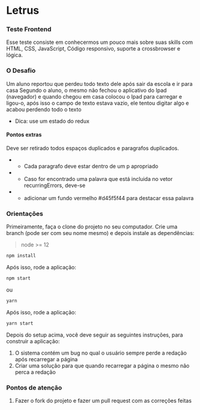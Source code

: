 # Letrus

### Teste Frontend

Esse teste consiste em conhecermos um pouco mais sobre suas skills com HTML, CSS, JavaScript, Código responsivo, suporte a crossbrowser e lógica.

### O Desafio

Um aluno reportou que perdeu todo texto dele após sair da escola e ir para casa
Segundo o aluno, o mesmo não fechou o aplicativo do Ipad (navegador)
e quando chegou em casa colocou o Ipad para carregar e ligou-o, após isso
o campo de texto estava vazio, ele tentou digitar algo e acabou perdendo todo o texto

- Dica: use um estado do redux

#### Pontos extras

Deve ser retirado todos espaços duplicados e paragrafos duplicados.

- - Cada paragrafo deve estar dentro de um p apropriado
- - Caso for encontrado uma palavra que está incluida no vetor recurringErrors, deve-se
- - adicionar um fundo vermelho #d45f5f44 para destacar essa palavra

### Orientações

Primeiramente, faça o clone do projeto no seu computador.
Crie uma branch (pode ser com seu nome mesmo) e depois instale as dependências:

> node >= 12

```sh
npm install
```

Após isso, rode a aplicação:

```sh
npm start
```

ou

```sh
yarn
```

Após isso, rode a aplicação:

```sh
yarn start
```

Depois do setup acima, você deve seguir as seguintes instruções, para construir a aplicação:

1. O sistema contém um bug no qual o usuário sempre perde a redação após recarregar a página
1. Criar uma solução para que quando recarregar a página o mesmo não perca a redação

### Pontos de atenção

1. Fazer o fork do projeto e fazer um pull request com as correções feitas

